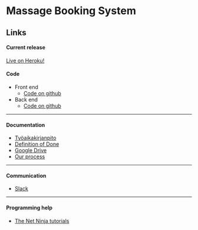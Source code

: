 # Massage Booking System


## Links

#### Current release
[Live on Heroku!](https://glacial-lowlands-81447.herokuapp.com/)
#### Code
* Front end
  * [Code on github](https://github.com/karoliinaemilia/massage-booking-system/tree/master/massage-booking-system-frontend)
* Back end
  * [Code on github](https://github.com/karoliinaemilia/massage-booking-system/tree/master/massage-booking-system-backend)
---
#### Documentation
* [Työaikakirjanpito](https://docs.google.com/spreadsheets/d/1fjP2D151ztWsJjcSJaEmJoBS2PO8vtVpgMbC6XzBtG8/edit?usp=sharing)
* [Definition of Done](https://docs.google.com/document/d/1GWJ4O4cwQlEctThPPWPhKNrtAo130FBovdOwL5_kU4o/edit?usp=sharing)
* [Google Drive](https://drive.google.com/open?id=1GWJ4O4cwQlEctThPPWPhKNrtAo130FBovdOwL5_kU4o)
* [Our process](https://github.com/karoliinaemilia/massage-booking-system/blob/staging/process/PALAVERIT.md)
---
#### Communication
* [Slack](https://massage-booking.slack.com/messages)
---
#### Programming help
* [The Net Ninja tutorials](https://www.youtube.com/channel/UCW5YeuERMmlnqo4oq8vwUpg)